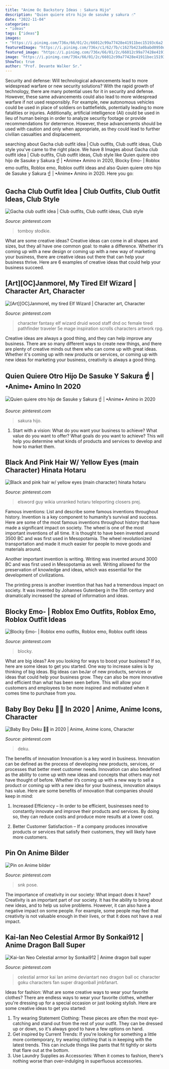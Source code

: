 ```yaml
---
title: "Anime Oc Backstory Ideas : Sakura Hijo"
description: "Quien quiere otro hijo de sasuke y sakura ☝️"
date: "2022-11-04"
categories:
- "ideas"
tags: ["ideas"]
images:
- "https://i.pinimg.com/736x/66/01/2c/66012c99a77428e41911bec15193c6a2.jpg"
featuredImage: "https://i.pinimg.com/736x/c1/62/7b/c1627b423a0babd0950d06cf9e8b0ba1.jpg"
featured_image: "https://i.pinimg.com/736x/66/01/2c/66012c99a77428e41911bec15193c6a2.jpg"
image: "https://i.pinimg.com/736x/66/01/2c/66012c99a77428e41911bec15193c6a2.jpg"
ShowToc: true
author: "Prof. Devante Walker Sr."
---
```



Security and defense: Will technological advancements lead to more widespread warfare or new security solutions?
With the rapid growth of technology, there are many potential uses for it in security and defense. However, these same advancements could also lead to more widespread warfare if not used responsibly. For example, new autonomous vehicles could be used in place of soldiers on battlefields, potentially leading to more fatalities or injuries. Additionally, artificial intelligence (AI) could be used in lieu of human beings in order to analyze security footage or provide recommendations for deterrence. However, these advancements should be used with caution and only when appropriate, as they could lead to further civilian casualties and displacement.

	

		
searching about Gacha club outfit idea | Club outfits, Club outfit ideas, Club style you've came to the right place. We have 8 Images about Gacha club outfit idea | Club outfits, Club outfit ideas, Club style like Quien quiere otro hijo de Sasuke y Sakura ☝️ | •Anime• Amino in 2020, Blocky Emo- | Roblox emo outfits, Roblox emo, Roblox outfit ideas and also Quien quiere otro hijo de Sasuke y Sakura ☝️ | •Anime• Amino in 2020. Here you go:
		
    
## Gacha Club Outfit Idea | Club Outfits, Club Outfit Ideas, Club Style

<img loading=lazy src="https://i.pinimg.com/736x/d3/8f/1c/d38f1c4a63e6a79c7dc4b20773fa56cb.jpg" onerror="this.onerror=null;this.src='https://tse2.mm.bing.net/th?id=OIP.znwl6bhjal7rB3Xy0ivg8wHaHU&amp;pid=15.1';" alt="Gacha club outfit idea | Club outfits, Club outfit ideas, Club style">

_Source: pinterest.com_

>tomboy słodkie. 

	

What are some creative ideas?
Creative ideas can come in all shapes and sizes, but they all have one common goal: to make a difference. Whether it’s coming up with a new design or coming up with a new way of marketing your business, there are creative ideas out there that can help your business thrive. Here are 6 examples of creative ideas that could help your business succeed.

    
## [Art][OC]Janmorel, My Tired Elf Wizard | Character Art, Character

<img loading=lazy src="https://i.pinimg.com/736x/66/01/2c/66012c99a77428e41911bec15193c6a2.jpg" onerror="this.onerror=null;this.src='https://tse2.mm.bing.net/th?id=OIP.5jZWrdvDXRd1in5HjJ3-uwHaNK&amp;pid=15.1';" alt="[Art][OC]Janmorel, my tired Elf Wizard | Character art, Character">

_Source: pinterest.com_

>character fantasy elf wizard druid wood staff dnd oc female tired pathfinder traveler 5e mage inspiration scrolls characters artwork rpg. 

	

Creative ideas are always a good thing, and they can help improve any business. There are so many different ways to create new things, and there are plenty of creative minds out there who can come up with great ideas. Whether it's coming up with new products or services, or coming up with new ideas for marketing your business, creativity is always a good thing.

    
## Quien Quiere Otro Hijo De Sasuke Y Sakura ☝️ | •Anime• Amino In 2020

<img loading=lazy src="https://i.pinimg.com/736x/6d/47/ee/6d47eea1a097743314e158a664f99ec9.jpg" onerror="this.onerror=null;this.src='https://tse3.mm.bing.net/th?id=OIP.7YCOMeMJV4mZlfXEJWQOzwHaLe&amp;pid=15.1';" alt="Quien quiere otro hijo de Sasuke y Sakura ☝️ | •Anime• Amino in 2020">

_Source: pinterest.com_

>sakura hijo. 

	

1. Start with a vision: What do you want your business to achieve? What value do you want to offer? What goals do you want to achieve? This will help you determine what kinds of products and services to develop and how to market them.

    
## Black And Pink Hair W/ Yellow Eyes (main Character) Hinata Hotaru

<img loading=lazy src="https://i.pinimg.com/736x/4d/17/8f/4d178fbbd0c8bec2210adbadbeac736d.jpg?b=t" onerror="this.onerror=null;this.src='https://tse1.mm.bing.net/th?id=OIP.uaQSsVUfjanInkCXRaBFpAHaLG&amp;pid=15.1';" alt="Black and pink hair w/ yellow eyes (main character) hinata hotaru">

_Source: pinterest.com_

>elsword guy wikia unranked hotaru teleporting closers prej. 

	

Famous inventions: List and describe some famous inventions throughout history.
Invention is a key component to humanity’s survival and success. Here are some of the most famous inventions throughout history that have made a significant impact on society.
The wheel is one of the most important inventions of all time. It is thought to have been invented around 3500 BC and was first used in Mesopotamia. The wheel revolutionized transportation and made it much easier for people to move goods and materials around.

Another important invention is writing. Writing was invented around 3000 BC and was first used in Mesopotamia as well. Writing allowed for the preservation of knowledge and ideas, which was essential for the development of civilizations.

The printing press is another invention that has had a tremendous impact on society. It was invented by Johannes Gutenberg in the 15th century and dramatically increased the spread of information and ideas.

    
## Blocky Emo- | Roblox Emo Outfits, Roblox Emo, Roblox Outfit Ideas

<img loading=lazy src="https://i.pinimg.com/736x/37/bf/62/37bf62bf780fbaee84d08807042006c8.jpg" onerror="this.onerror=null;this.src='https://tse4.mm.bing.net/th?id=OIP.phEgSyGijq0KPEzOpDFQzwHaNO&amp;pid=15.1';" alt="Blocky Emo- | Roblox emo outfits, Roblox emo, Roblox outfit ideas">

_Source: pinterest.com_

>blocky. 

	

What are big ideas?
Are you looking for ways to boost your business? If so, here are some ideas to get you started. 
One way to increase sales is by thinking of big ideas. Big ideas can beJar of new products, services or ideas that could help your business grow. They can also be more innovative and efficient than what has been seen before. This will allow your customers and employees to be more inspired and motivated when it comes time to purchase from you.

    
## Baby Boy Deku 🥺💚 In 2020 | Anime, Anime Icons, Character

<img loading=lazy src="https://i.pinimg.com/736x/c1/62/7b/c1627b423a0babd0950d06cf9e8b0ba1.jpg" onerror="this.onerror=null;this.src='https://tse4.mm.bing.net/th?id=OIP._fHdCADtRly1kpdDORcDegHaHa&amp;pid=15.1';" alt="Baby Boy Deku 🥺💚 in 2020 | Anime, Anime icons, Character">

_Source: pinterest.com_

>deku. 

	

The benefits of innovation
Innovation is a key word in business. Innovation can be defined as the process of developing new products, services, or processes that better meet customer needs. Innovation can also bedefined as the ability to come up with new ideas and concepts that others may not have thought of before. Whether it’s coming up with a new way to sell a product or coming up with a new idea for your business, innovation always has value. Here are some benefits of innovation that companies should keep in mind: 
1) Increased Efficiency – In order to be efficient, businesses need to constantly innovate and improve their products and services. By doing so, they can reduce costs and produce more results at a lower cost. 

2) Better Customer Satisfaction – If a company produces innovative products or services that satisfy their customers, they will likely have more customers.

    
## Pin On Anime Bilder

<img loading=lazy src="https://i.pinimg.com/736x/92/1b/67/921b67e845fb4be4115ee3b1a697c406.jpg" onerror="this.onerror=null;this.src='https://tse1.mm.bing.net/th?id=OIP._vPL5j9oPr4ABk_vip_4FgHaJ4&amp;pid=15.1';" alt="Pin on Anime bilder">

_Source: pinterest.com_

>snk pose. 

	

The importance of creativity in our society: What impact does it have?
Creativity is an important part of our society. It has the ability to bring about new ideas, and to help us solve problems. However, it can also have a negative impact on some people. For example, some people may feel that creativity is not valuable enough in their lives, or that it does not have a real impact.

    
## Kai-lan Neo Celestial Armor By Sonkai912 | Anime Dragon Ball Super

<img loading=lazy src="https://i.pinimg.com/736x/11/b1/5a/11b15a7334c8455943d630b0046e330f.jpg" onerror="this.onerror=null;this.src='https://tse3.mm.bing.net/th?id=OIP.A6pNVgwtC5hyUnWV_ZKj8QHaNK&amp;pid=15.1';" alt="Kai-lan Neo Celestial armor by Sonkai912 | Anime dragon ball super">

_Source: pinterest.com_

>celestial armor kai lan anime deviantart neo dragon ball oc character goku characters fan super dragonball jmbfanart. 

	

Ideas for fashion: What are some creative ways to wear your favorite clothes?
There are endless ways to wear your favorite clothes, whether you're dressing up for a special occasion or just looking stylish. Here are some creative ideas to get you started: 
1. Try wearing Statement Clothing: These pieces are often the most eye-catching and stand out from the rest of your outfit. They can be dressed up or down, so it's always good to have a few options on hand. 
2. Get inspired by Current Trends: If you're looking for something a little more contemporary, try wearing clothing that is in keeping with the latest trends. This can include things like pants that fit tightly or skirts that flare out at the bottom. 
3. Use Laundry Supplies as Accessories: When it comes to fashion, there's nothing worse than over-indulging in superfluous accessories.

